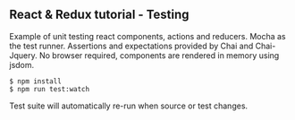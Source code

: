 ## React & Redux tutorial - Testing

Example of unit testing react components, actions and reducers. Mocha as
the test runner. Assertions and expectations provided by Chai and
Chai-Jquery. No browser required, components are rendered in memory
using jsdom.

```
$ npm install
$ npm run test:watch
```

Test suite will automatically re-run when source or test changes.
